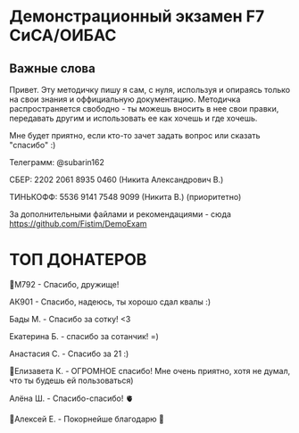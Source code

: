 # Демонстрационный экзамен F7 СиСА/ОИБАС

## Важные слова
Привет. Эту методичку пишу я сам, с нуля, используя и опираясь только на свои знания и оффициальную документацию.
Методичка распространяется свободно - ты можешь вносить в нее свои правки, передавать другим и использовать ее как хочешь и где хочешь.

Мне будет приятно, если кто-то зачет задать вопрос или сказать "спасибо" :)

Телеграмм: @subarin162

СБЕР: 2202 2061 8935 0460 (Никита Александрович В.)

ТИНЬКОФФ: 5536 9141 7548 9099 (Никита В.) (приоритетно)

За дополнительными файлами и рекомендациями - сюда https://github.com/Fistim/DemoExam

# ТОП ДОНАТЕРОВ
🥈М792 - Спасибо, дружище!

АК901 - Спасибо, надеюсь, ты хорошо сдал квалы :)

Бады М. - Спасибо за сотку! <3

Екатерина Б. - спасибо за сотанчик! =)

Анастасия С. - Спасибо за 21 :)

🥇Елизавета К. - ОГРОМНОЕ спасибо! Мне очень приятно, хотя не думал, что ты будешь ей пользоваться) 

Алёна Ш. - Спасибо-спасибо! 🫀

🥉Алексей Е. - Покорнейше благодарю 🙂
